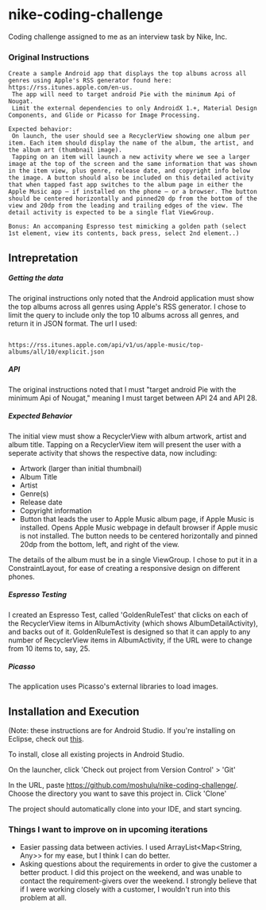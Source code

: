 # nike-coding-challenge
Coding challenge assigned to me as an interview task by Nike, Inc.
 
 ### Original Instructions
 ```
 Create a sample Android app that displays the top albums across all genres using Apple's RSS generator found here: https://rss.itunes.apple.com/en-us.
  The app will need to target android Pie with the minimum Api of Nougat.
  Limit the external dependencies to only AndroidX 1.+, Material Design Components, and Glide or Picasso for Image Processing.

Expected behavior:
  On launch, the user should see a RecyclerView showing one album per item. Each item should display the name of the album, the artist, and the album art (thumbnail image).
  Tapping on an item will launch a new activity where we see a larger image at the top of the screen and the same information that was shown in the item view, plus genre, release date, and copyright info below the image. A button should also be included on this detailed activity that when tapped fast app switches to the album page in either the Apple Music app — if installed on the phone — or a browser. The button should be centered horizontally and pinned20 dp from the bottom of the view and 20dp from the leading and trailing edges of the view. The detail activity is expected to be a single flat ViewGroup.

Bonus: An accompaning Espresso test mimicking a golden path (select 1st element, view its contents, back press, select 2nd element..)
```

## Intrepretation

##### Getting the data

The original instructions only noted that the Android application must show the top albums across all genres using Apple's RSS generator. I chose to limit the query to include only the top 10 albums across all genres, and return it in JSON format. The url I used:

```

https://rss.itunes.apple.com/api/v1/us/apple-music/top-albums/all/10/explicit.json

```

##### API

The original instructions noted that I must "target android Pie with the minimum Api of Nougat," meaning I must target between API 24 and API 28. 

##### Expected Behavior

The initial view must show a RecyclerView with album artwork, artist and album title. Tapping on a RecyclerView item will present the user with a seperate activity that shows the respective data, now including:

- Artwork (larger than initial thumbnail)
- Album Title
- Artist
- Genre(s)
- Release date
- Copyright information
- Button that leads the user to Apple Music album page, if Apple Music is installed. Opens Apple Music webpage in default browser if Apple music is not installed. The button needs to be centered horizontally and pinned 20dp from the bottom, left, and right of the view.

The details of the album must be in a single ViewGroup. I chose to put it in a ConstraintLayout, for ease of creating a responsive design on different phones.

##### Espresso Testing

I created an Espresso Test, called 'GoldenRuleTest' that clicks on each of the RecyclerView items in AlbumActivity (which shows AlbumDetailActivity), and backs out of it. GoldenRuleTest is designed so that it can apply to any number of RecyclerView items in AlbumActivity, if the URL were to change from 10 items to, say, 25.

##### Picasso

The application uses Picasso's external libraries to load images.

## Installation and Execution

(Note: these instructions are for Android Studio. If you're installing on Eclipse, check out [this](https://stackoverflow.com/questions/24462452/how-to-import-eclipse-project-from-git-to-android-studio).

To install, close all existing projects in Android Studio.

On the launcher, click 'Check out project from Version Control' > 'Git'

In the URL, paste https://github.com/moshulu/nike-coding-challenge/. Choose the directory you want to save this project in. Click 'Clone'

The project should automatically clone into your IDE, and start syncing.

### Things I want to improve on in upcoming iterations
- Easier passing data between activies. I used ArrayList<Map<String, Any>> for my ease, but I think I can do better.
- Asking questions about the requirements in order to give the customer a better product. I did this project on the weekend, and was unable to contact the requirement-givers over the weekend. I strongly believe that if I were working closely with a customer, I wouldn't run into this problem at all.



